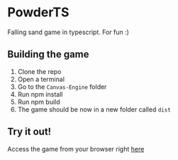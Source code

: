 # PowderTS
Falling sand game in typescript. For fun :)


## Building the game
1. Clone the repo
2. Open a terminal
3. Go to the `Canvas-Engine` folder
4. Run npm install
5. Run npm build
6. The game should be now in a new folder called `dist`

## Try it out!
Access the game from your browser right [here](https://maticzpl.github.io/PowderTS/dist/)
